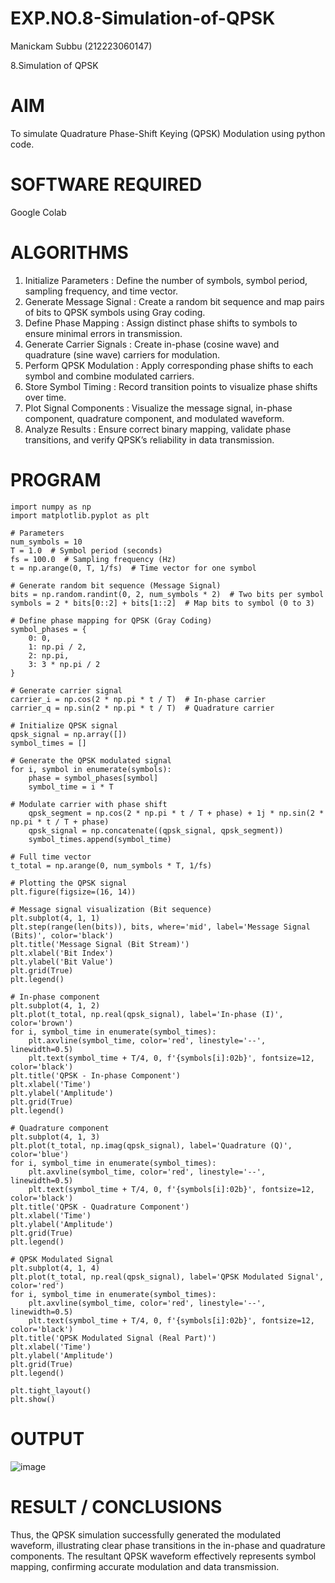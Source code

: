# EXP.NO.8-Simulation-of-QPSK
Manickam Subbu (212223060147)

8.Simulation of QPSK

# AIM
To simulate Quadrature Phase-Shift Keying (QPSK) Modulation using python code.

# SOFTWARE REQUIRED
Google Colab

# ALGORITHMS
1. Initialize Parameters :
       Define the number of symbols, symbol period, sampling frequency, and time vector.
2. Generate Message Signal :
       Create a random bit sequence and map pairs of bits to QPSK symbols using Gray coding.
3. Define Phase Mapping :
       Assign distinct phase shifts to symbols to ensure minimal errors in transmission.
4. Generate Carrier Signals :
       Create in-phase (cosine wave) and quadrature (sine wave) carriers for modulation.
5. Perform QPSK Modulation :
       Apply corresponding phase shifts to each symbol and combine modulated carriers.
6. Store Symbol Timing :
       Record transition points to visualize phase shifts over time.
7. Plot Signal Components :
       Visualize the message signal, in-phase component, quadrature component, and modulated waveform.
8. Analyze Results :
       Ensure correct binary mapping, validate phase transitions, and verify QPSK’s reliability in data transmission.

# PROGRAM
    import numpy as np
    import matplotlib.pyplot as plt

    # Parameters
    num_symbols = 10
    T = 1.0  # Symbol period (seconds)
    fs = 100.0  # Sampling frequency (Hz)
    t = np.arange(0, T, 1/fs)  # Time vector for one symbol

    # Generate random bit sequence (Message Signal)
    bits = np.random.randint(0, 2, num_symbols * 2)  # Two bits per symbol
    symbols = 2 * bits[0::2] + bits[1::2]  # Map bits to symbol (0 to 3)

    # Define phase mapping for QPSK (Gray Coding)
    symbol_phases = {
        0: 0,
        1: np.pi / 2,
        2: np.pi,
        3: 3 * np.pi / 2
    }

    # Generate carrier signal
    carrier_i = np.cos(2 * np.pi * t / T)  # In-phase carrier
    carrier_q = np.sin(2 * np.pi * t / T)  # Quadrature carrier

    # Initialize QPSK signal
    qpsk_signal = np.array([])
    symbol_times = []

    # Generate the QPSK modulated signal
    for i, symbol in enumerate(symbols):
        phase = symbol_phases[symbol]
        symbol_time = i * T
    
    # Modulate carrier with phase shift
        qpsk_segment = np.cos(2 * np.pi * t / T + phase) + 1j * np.sin(2 * np.pi * t / T + phase)
        qpsk_signal = np.concatenate((qpsk_signal, qpsk_segment))
        symbol_times.append(symbol_time)

    # Full time vector
    t_total = np.arange(0, num_symbols * T, 1/fs)

    # Plotting the QPSK signal
    plt.figure(figsize=(16, 14))

    # Message signal visualization (Bit sequence)
    plt.subplot(4, 1, 1)
    plt.step(range(len(bits)), bits, where='mid', label='Message Signal (Bits)', color='black')
    plt.title('Message Signal (Bit Stream)')
    plt.xlabel('Bit Index')
    plt.ylabel('Bit Value')
    plt.grid(True)
    plt.legend()

    # In-phase component
    plt.subplot(4, 1, 2)
    plt.plot(t_total, np.real(qpsk_signal), label='In-phase (I)', color='brown')
    for i, symbol_time in enumerate(symbol_times):
        plt.axvline(symbol_time, color='red', linestyle='--', linewidth=0.5)
        plt.text(symbol_time + T/4, 0, f'{symbols[i]:02b}', fontsize=12, color='black')
    plt.title('QPSK - In-phase Component')
    plt.xlabel('Time')
    plt.ylabel('Amplitude')
    plt.grid(True)
    plt.legend()

    # Quadrature component
    plt.subplot(4, 1, 3)
    plt.plot(t_total, np.imag(qpsk_signal), label='Quadrature (Q)', color='blue')
    for i, symbol_time in enumerate(symbol_times):
        plt.axvline(symbol_time, color='red', linestyle='--', linewidth=0.5)
        plt.text(symbol_time + T/4, 0, f'{symbols[i]:02b}', fontsize=12, color='black')
    plt.title('QPSK - Quadrature Component')
    plt.xlabel('Time')
    plt.ylabel('Amplitude')
    plt.grid(True)
    plt.legend()

    # QPSK Modulated Signal
    plt.subplot(4, 1, 4)
    plt.plot(t_total, np.real(qpsk_signal), label='QPSK Modulated Signal', color='red')
    for i, symbol_time in enumerate(symbol_times):
        plt.axvline(symbol_time, color='red', linestyle='--', linewidth=0.5)
        plt.text(symbol_time + T/4, 0, f'{symbols[i]:02b}', fontsize=12, color='black')
    plt.title('QPSK Modulated Signal (Real Part)')
    plt.xlabel('Time')
    plt.ylabel('Amplitude')
    plt.grid(True)
    plt.legend()

    plt.tight_layout()
    plt.show()

# OUTPUT

![image](https://github.com/user-attachments/assets/89e4c751-4396-4c54-9ef7-e118b4ec0c00)

 
# RESULT / CONCLUSIONS
Thus, the QPSK simulation successfully generated the modulated waveform, illustrating clear phase transitions in the in-phase and quadrature components. The resultant QPSK waveform effectively represents symbol mapping, confirming accurate modulation and data transmission.
